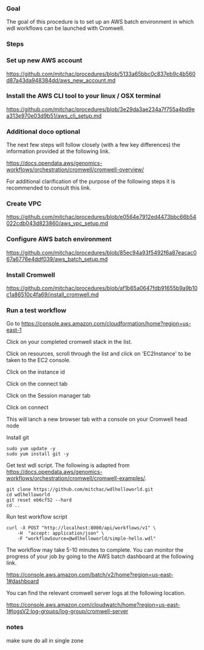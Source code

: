 
### Goal 
The goal of this procedure is to set up an AWS batch environment in which wdl workflows can be launched with Cromwell. 

### Steps

### Set up new AWS account

https://github.com/mitchac/procedures/blob/5133a65bbc0c837eb9c4b560d87a43da948384dd/aws_new_account.md

### Install the AWS CLI tool to your linux / OSX terminal

https://github.com/mitchac/procedures/blob/3e29da3ae234a7f755a4bd9ea313e970e03d9b51/aws_cli_setup.md

### Additional doco optional

The next few steps will follow closely (with a few key differences) the information provided at the following link. 

https://docs.opendata.aws/genomics-workflows/orchestration/cromwell/cromwell-overview/

For additional clarification of the purpose of the following steps it is recommended to consult this link. 

### Create VPC

https://github.com/mitchac/procedures/blob/e0564e7912ed4473bbc66b54022cdb043d823860/aws_vpc_setup.md

### Configure AWS batch environment

https://github.com/mitchac/procedures/blob/85ec94a93f5492f6a87eacac067a6776e4ddf039/aws_batch_setup.md

### Install Cromwell

https://github.com/mitchac/procedures/blob/af1b65a0647fdb91655b9a9b10c1a86510c4fa69/install_cromwell.md

### Run a test workflow

Go to https://console.aws.amazon.com/cloudformation/home?region=us-east-1

Click on your completed cromwell stack in the list.

Click on resources, scroll through the list and click on 'EC2Instance' to be taken to the EC2 console.

Click on the instance id

Click on the connect tab

Click on the Session manager tab 

Click on connect

This will lanch a new browser tab with a console on your Cromwell head node 

Install git
```
sudo yum update -y
sudo yum install git -y
```
Get test wdl script. 
The following is adapted from https://docs.opendata.aws/genomics-workflows/orchestration/cromwell/cromwell-examples/. 
```
git clone https://github.com/mitchac/wdlhelloworld.git
cd wdlhelloworld
git reset eb6cf52 --hard
cd ..
```
Run test workflow script
```
curl -X POST "http://localhost:8000/api/workflows/v1" \
    -H  "accept: application/json" \
    -F "workflowSource=@wdlhelloworld/simple-hello.wdl"
```
The workflow may take 5-10 minutes to complete. You can monitor the progress of your job by going to the AWS batch dashboard at the following link. 

https://console.aws.amazon.com/batch/v2/home?region=us-east-1#dashboard

You can find the relevant cromwell server logs at the following location. 

https://console.aws.amazon.com/cloudwatch/home?region=us-east-1#logsV2:log-groups/log-group/cromwell-server

### notes
make sure do all in single zone 
